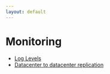 ```yaml
---
layout: default
---
```

# Monitoring

- [Log Levels](LogLevels.md)
- [Datacenter to datacenter replication](DC2DC/README.md)

